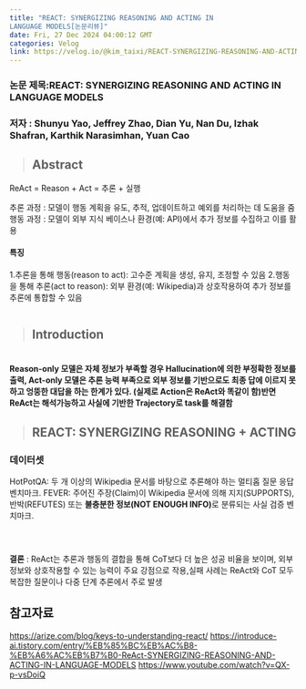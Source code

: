 ```yaml
---
title: "REACT: SYNERGIZING REASONING AND ACTING IN
LANGUAGE MODELS[논문리뷰]"
date: Fri, 27 Dec 2024 04:00:12 GMT
categories: Velog
link: https://velog.io/@kim_taixi/REACT-SYNERGIZING-REASONING-AND-ACTING-INLANGUAGE-MODELS%EB%85%BC%EB%AC%B8%EB%A6%AC%EB%B7%B0
---
```


<h3 id="논문-제목react-synergizing-reasoning-and-acting-in-language-models">논문 제목:REACT: SYNERGIZING REASONING AND ACTING IN LANGUAGE MODELS</h3>
<h3 id="저자--shunyu-yao-jeffrey-zhao-dian-yu-nan-du-izhak-shafran-karthik-narasimhan-yuan-cao">저자 : Shunyu Yao, Jeffrey Zhao, Dian Yu, Nan Du, Izhak Shafran, Karthik Narasimhan, Yuan Cao</h3>
<blockquote>
<h2 id="abstract">Abstract</h2>
</blockquote>
<p>ReAct = Reason + Act
           = 추론 + 실행</p>
<p>추론 과정 : 모델이 행동 계획을 유도, 추적, 업데이트하고 예외를 처리하는 데 도움을 줌
행동 과정 : 모델이 외부 지식 베이스나 환경(예: API)에서 추가 정보를 수집하고 이를 활용</p>
<h4 id="특징">특징</h4>
<p>1.추론을 통해 행동(reason to act): 고수준 계획을 생성, 유지, 조정할 수 있음
2.행동을 통해 추론(act to reason): 외부 환경(예: Wikipedia)과 상호작용하여 추가 정보를 추론에 통합할 수 있음</p>
<p><img alt="" src="https://velog.velcdn.com/images/kim_taixi/post/9b92a27e-36d9-4aea-b93b-d35e56fa97a2/image.png" /></p>
<blockquote>
<h2 id="introduction">Introduction</h2>
</blockquote>
<p><img alt="" src="https://velog.velcdn.com/images/kim_taixi/post/e3432007-18ff-468d-859e-473c331123a0/image.png" /></p>
<h4 id="reason-only-모델은-자체-정보가-부족할-경우-hallucination에-의한-부정확한-정보를-출력-act-only-모델은-추론-능력-부족으로-외부-정보를-기반으로도-최종-답에-이르지-못하고-엉뚱한-대답을-하는-한계가-있다-실제로-action은-react와-똑같이-함반면-react는-해석가능하고-사실에-기반한-trajectory로-task를-해결함">Reason-only 모델은 자체 정보가 부족할 경우 Hallucination에 의한 부정확한 정보를 출력, Act-only 모델은 추론 능력 부족으로 외부 정보를 기반으로도 최종 답에 이르지 못하고 엉뚱한 대답을 하는 한계가 있다. (실제로 Action은 ReAct와 똑같이 함)반면 ReAct는 해석가능하고 사실에 기반한 Trajectory로 task를 해결함</h4>
<blockquote>
<h2 id="react-synergizing-reasoning--acting">REACT: SYNERGIZING REASONING + ACTING</h2>
</blockquote>
<h3 id="데이터셋">데이터셋</h3>
<p>HotPotQA: 두 개 이상의 Wikipedia 문서를 바탕으로 추론해야 하는 멀티홉 질문 응답 벤치마크.
FEVER: 주어진 주장(Claim)이 Wikipedia 문서에 의해 지지(SUPPORTS), 반박(REFUTES) 또는 <strong>불충분한 정보(NOT ENOUGH INFO)</strong>로 분류되는 사실 검증 벤치마크.</p>
<p><img alt="" src="https://velog.velcdn.com/images/kim_taixi/post/17797a2e-edc9-4c9f-9250-d1220908184b/image.png" /></p>
<p><img alt="" src="https://velog.velcdn.com/images/kim_taixi/post/e89bc20d-8be7-42a9-8f58-a59df398e64f/image.png" /></p>
<p><img alt="" src="https://velog.velcdn.com/images/kim_taixi/post/874f8c9c-a626-4999-b5e2-a15dcb02c52e/image.png" /></p>
<p><strong>결론</strong> : ReAct는 추론과 행동의 결합을 통해 CoT보다 더 높은 성공 비율을 보이며, 외부 정보와 상호작용할 수 있는 능력이 주요 강점으로 작용,실패 사례는 ReAct와 CoT 모두 복잡한 질문이나 다중 단계 추론에서 주로 발생</p>
<h2 id="참고자료">참고자료</h2>
<p><a href="https://arize.com/blog/keys-to-understanding-react/">https://arize.com/blog/keys-to-understanding-react/</a>
<a href="https://introduce-ai.tistory.com/entry/%EB%85%BC%EB%AC%B8-%EB%A6%AC%EB%B7%B0-ReAct-SYNERGIZING-REASONING-AND-ACTING-IN-LANGUAGE-MODELS">https://introduce-ai.tistory.com/entry/%EB%85%BC%EB%AC%B8-%EB%A6%AC%EB%B7%B0-ReAct-SYNERGIZING-REASONING-AND-ACTING-IN-LANGUAGE-MODELS</a>
<a href="https://www.youtube.com/watch?v=QX-p-vsDoiQ">https://www.youtube.com/watch?v=QX-p-vsDoiQ</a></p>

